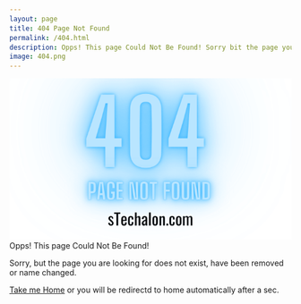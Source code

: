 ```yaml
---
layout: page
title: 404 Page Not Found
permalink: /404.html
description: Opps! This page Could Not Be Found! Sorry bit the page you are looking for does not exist, have been removed or name changed. 
image: 404.png
---
```

![404 Page Not Found | sTechalon.com](/static/img/posts/404.png)
Opps! This page Could Not Be Found!

Sorry, but the page you are looking for does not exist, have been removed or name changed.

[Take me Home](https://stechalon.com) or you will be redirectd to home automatically after a sec.